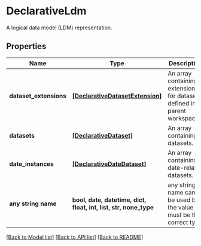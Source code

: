 # DeclarativeLdm

A logical data model (LDM) representation.

## Properties
Name | Type | Description | Notes
------------ | ------------- | ------------- | -------------
**dataset_extensions** | [**[DeclarativeDatasetExtension]**](DeclarativeDatasetExtension.md) | An array containing extensions for datasets defined in parent workspaces. | [optional] 
**datasets** | [**[DeclarativeDataset]**](DeclarativeDataset.md) | An array containing datasets. | [optional] 
**date_instances** | [**[DeclarativeDateDataset]**](DeclarativeDateDataset.md) | An array containing date-related datasets. | [optional] 
**any string name** | **bool, date, datetime, dict, float, int, list, str, none_type** | any string name can be used but the value must be the correct type | [optional]

[[Back to Model list]](../README.md#documentation-for-models) [[Back to API list]](../README.md#documentation-for-api-endpoints) [[Back to README]](../README.md)


